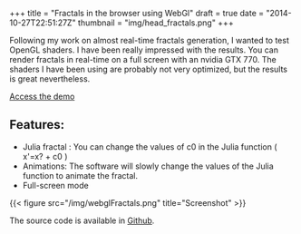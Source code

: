 +++
title = "Fractals in the browser using WebGl"
draft = true
date = "2014-10-27T22:51:27Z"
thumbnail = "img/head_fractals.png"
+++

Following my work on almost real-time fractals generation, I wanted to test OpenGL shaders. I have been really impressed with the results. You can render fractals in real-time on a full screen with an nvidia GTX 770. The shaders I have been using are probably not very optimized, but the results is great nevertheless.

[Access the demo](/projects/jscripts/fractal.html)

## Features:

* Julia fractal : You can change the values of c0 in the Julia function ( x'=x? + c0 )
* Animations: The software will slowly change the values of the Julia function to animate the fractal.
* Full-screen mode

{{< figure src="/img/webglFractals.png" title="Screenshot" >}}

The source code is available in [Github](https://github.com/Blizarre/jscripts/blob/master/fractal.js).
